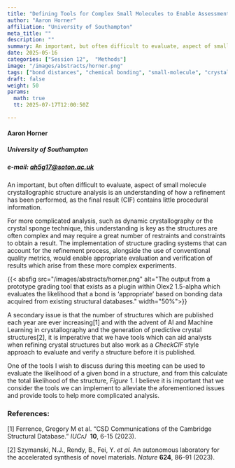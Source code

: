 ```yaml
---
title: "Defining Tools for Complex Small Molecules to Enable Assessment of Quality and Appropriate Reuse of Data"
author: "Aaron Horner"
affiliation: "University of Southampton"
meta_title: ""
description: ""
summary: An important, but often difficult to evaluate, aspect of small molecule crystallographic structure analysis is an understanding of how a refinement has been performed. One of the tools tha can be used is to evaluate the likelihood of a given bond in a structure, and from this calculate the total likelihood of the structure
date: 2025-05-16  
categories: ["Session 12",  "Methods"]
image: "/images/abstracts/horner.png"
tags: ["bond distances", "chemical bonding", "small-molecule", "crystallography", "structure validation"]
draft: false
weight: 50  
params:
  math: true
  tt: 2025-07-17T12:00:50Z

---
```

#### Aaron Horner

##### University of Southampton

##### e-mail: ah5g17@soton.ac.uk

An important, but often difficult to evaluate, aspect of small molecule crystallographic structure analysis is an understanding of how a refinement has been performed, as the final result (CIF) contains little procedural information.

For more complicated analysis, such as dynamic crystallography or the crystal sponge technique, this understanding is key as the structures are often complex and may require a great number of restraints and constraints to obtain a result. The implementation of structure grading systems that can account for the refinement process, alongside the use of conventional quality metrics, would enable appropriate evaluation and verification of results which arise from these more complex experiments.

{{< absfig src="/images/abstracts/horner.png" alt="The output from a prototype grading tool that exists as a plugin within Olex2 1.5-alpha which evaluates the likelihood that a bond is ‘appropriate’ based on bonding data acquired from existing structural databases." width="50%">}}

A secondary issue is that the number of structures which are published each year are ever increasing[1] and with the advent of AI and Machine Learning in crystallography and the generation of predictive crystal structures[2], it is imperative that we have tools which can aid analysts when refining crystal structures but also work as a *CheckCIF* style approach to evaluate and verify a structure before it is published.

One of the tools I wish to discuss during this meeting can be used to evaluate the likelihood of a given bond in a structure, and from this calculate the total likelihood of the structure, *Figure 1*. I believe it is important that we consider the tools we can implement to alleviate the aforementioned issues and provide tools to help more complicated analysis.

### References:

[1] Ferrence, Gregory M et al. “CSD Communications of the Cambridge Structural Database.” *IUCrJ*  **10**, 6-15 (2023).

[2] Szymanski, N.J., Rendy, B., Fei, Y. *et al.* An autonomous laboratory for the accelerated synthesis of novel materials. *Nature* **624**, 86–91 (2023).